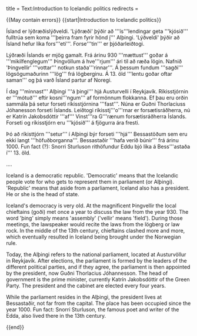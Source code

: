 title = Text:Introduction to Icelandic politics
redirects =
>>>>

{{May contain errors}}
{{start|Introduction to Icelandic politics}}

Ísland er lýðræðislýðveldi. 'Lýðræði' þýðir að '''ís'''lendingar geta '''kjósið''' fulltrúa sem koma '''þeirra fram fyrir hönd <u>í</u>''' Alþingi. 'Lýðveldi' þýðir að Ísland hefur líka fors'''eti'''. Forse'''tin''' er þjóðarleiðtogi. 

Lýðræði Íslands er mjög gamalt. Frá árinu 930 '''mættust''' goðar á '''mikilfenglegum''' Þingvöllum  á hve'''rjum''' ári til að ræða lögin. Nafnið 'Þingvellir' '''vottar''' notkun staða'''rinnar'''. Á þessum fundum '''sagði''' lögsögumaðurinn '''lög''' frá lögberginu. Á 13. öld '''lentu goðar oftar saman''' og þá varð Ísland partur af Noregi. 

Í dag '''minnast''' Alþingi '''á þingi''' hjá Austurvelli í Reykjavík. Ríkisstjórnin er '''mótuð''' eftir kosni'''ngum''' af formönnum flokkanna. Ef þau eru orðin sammála þá setur forseti ríkisstjórnina '''fast'''. Núna er Guðni Thorlaciuss Jóhanesson forseti Íslands. Leiðtogi ríkisstj'''o'''rnar er forsætisráðherra, nú er Katrín Jakobsdóttir '''af''' Vinst'''ra G'''rænum forsætisráðherra Íslands. Forseti og ríkisstjórn eru '''kjósið''' á fjögurra ára fresti. 

Þó að ríkisttjórn '''setur''' í Alþingi býr forseti '''hjá''' Bessastöðum sem eru ekki langt '''höfuðborganna'''. Bessastaðir '''hafa verið búnir''' frá árinu 1000. Fun fact (?): Snorri Sturluson rithöfundur Eddu bjó líka á Bess'''astaða í''' 13. öld. 

....

Iceland is a democratic republic. 'Democratic' means that the Icelandic people vote for who gets to represent them in parliament (or Alþingi). 'Republic' means that aside from a parliament, Iceland also has a president. He or she is the head of state. 

Iceland's democracy is very old. At the magnificent Þingvellir the local chieftains (goði) met once a year to discuss the law from the year 930. The word 'þing' simply means 'assembly' ('vellir' means 'field'). During those meetings, the lawspeaker would recite the laws from the lögberg or law rock. In the middle of the 13th century, chieftains clashed more and more, which eventually resulted in Iceland being brought under the Norwegian rule. 

Today, the Alþingi refers to the national parliament, located at Austurvöllur in Reykjavík. After elections, the parliament is formed by the leaders of the different political parties, and if they agree, the parliament is then appointed by the president, now Guðni Thorlacius Jóhannesson. The head of government is the prime minister, currently Katrín Jakobsdóttir of the Green Party. The president and the cabinet are elected every four years. 

While the parliament resides in the Alþingi, the president lives at Bessastaðir, not far from the capital. The place has been occupied since the year 1000. Fun fact: Snorri Sturluson, the famous poet and writer of the Edda, also lived there in the 13th century.

{{end}}